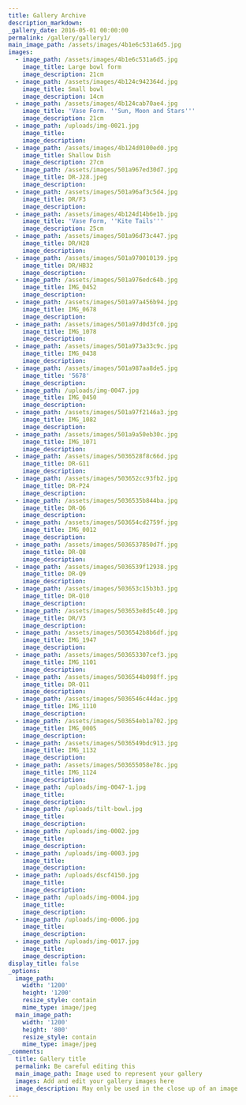 ```yaml
---
title: Gallery Archive
description_markdown:
_gallery_date: 2016-05-01 00:00:00
permalink: /gallery/gallery1/
main_image_path: /assets/images/4b1e6c531a6d5.jpg
images:
  - image_path: /assets/images/4b1e6c531a6d5.jpg
    image_title: Large bowl form
    image_description: 21cm
  - image_path: /assets/images/4b124c942364d.jpg
    image_title: Small bowl
    image_description: 14cm
  - image_path: /assets/images/4b124cab70ae4.jpg
    image_title: 'Vase Form. ''Sun, Moon and Stars'''
    image_description: 21cm
  - image_path: /uploads/img-0021.jpg
    image_title:
    image_description:
  - image_path: /assets/images/4b124d0100ed0.jpg
    image_title: Shallow Dish
    image_description: 27cm
  - image_path: /assets/images/501a967ed30d7.jpg
    image_title: DR-J28.jpeg
    image_description:
  - image_path: /assets/images/501a96af3c5d4.jpg
    image_title: DR/F3
    image_description:
  - image_path: /assets/images/4b124d14b6e1b.jpg
    image_title: 'Vase Form, ''Kite Tails'''
    image_description: 25cm
  - image_path: /assets/images/501a96d73c447.jpg
    image_title: DR/H28
    image_description:
  - image_path: /assets/images/501a970010139.jpg
    image_title: DR/HB32
    image_description:
  - image_path: /assets/images/501a976edc64b.jpg
    image_title: IMG_0452
    image_description:
  - image_path: /assets/images/501a97a456b94.jpg
    image_title: IMG_0678
    image_description:
  - image_path: /assets/images/501a97d0d3fc0.jpg
    image_title: IMG_1078
    image_description:
  - image_path: /assets/images/501a973a33c9c.jpg
    image_title: IMG_0438
    image_description:
  - image_path: /assets/images/501a987aa8de5.jpg
    image_title: '5678'
    image_description:
  - image_path: /uploads/img-0047.jpg
    image_title: IMG_0450
    image_description:
  - image_path: /assets/images/501a97f2146a3.jpg
    image_title: IMG_1082
    image_description:
  - image_path: /assets/images/501a9a50eb30c.jpg
    image_title: IMG_1071
    image_description:
  - image_path: /assets/images/5036528f8c66d.jpg
    image_title: DR-G11
    image_description:
  - image_path: /assets/images/503652cc93fb2.jpg
    image_title: DR-P24
    image_description:
  - image_path: /assets/images/5036535b844ba.jpg
    image_title: DR-Q6
    image_description:
  - image_path: /assets/images/503654cd2759f.jpg
    image_title: IMG_0012
    image_description:
  - image_path: /assets/images/5036537850d7f.jpg
    image_title: DR-Q8
    image_description:
  - image_path: /assets/images/5036539f12938.jpg
    image_title: DR-Q9
    image_description:
  - image_path: /assets/images/503653c15b3b3.jpg
    image_title: DR-Q10
    image_description:
  - image_path: /assets/images/503653e8d5c40.jpg
    image_title: DR/V3
    image_description:
  - image_path: /assets/images/5036542b8b6df.jpg
    image_title: IMG_1947
    image_description:
  - image_path: /assets/images/503653307cef3.jpg
    image_title: IMG_1101
    image_description:
  - image_path: /assets/images/5036544b098ff.jpg
    image_title: DR-Q11
    image_description:
  - image_path: /assets/images/5036546c44dac.jpg
    image_title: IMG_1110
    image_description:
  - image_path: /assets/images/503654eb1a702.jpg
    image_title: IMG_0005
    image_description:
  - image_path: /assets/images/5036549bdc913.jpg
    image_title: IMG_1132
    image_description:
  - image_path: /assets/images/503655058e78c.jpg
    image_title: IMG_1124
    image_description:
  - image_path: /uploads/img-0047-1.jpg
    image_title:
    image_description:
  - image_path: /uploads/tilt-bowl.jpg
    image_title:
    image_description:
  - image_path: /uploads/img-0002.jpg
    image_title:
    image_description:
  - image_path: /uploads/img-0003.jpg
    image_title:
    image_description:
  - image_path: /uploads/dscf4150.jpg
    image_title:
    image_description:
  - image_path: /uploads/img-0004.jpg
    image_title:
    image_description:
  - image_path: /uploads/img-0006.jpg
    image_title:
    image_description:
  - image_path: /uploads/img-0017.jpg
    image_title:
    image_description:
display_title: false
_options:
  image_path:
    width: '1200'
    height: '1200'
    resize_style: contain
    mime_type: image/jpeg
  main_image_path:
    width: '1200'
    height: '800'
    resize_style: contain
    mime_type: image/jpeg
_comments:
  title: Gallery title
  permalink: Be careful editing this
  main_image_path: Image used to represent your gallery
  images: Add and edit your gallery images here
  image_description: May only be used in the close up of an image
---
```


